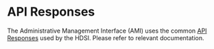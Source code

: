 # API Responses

The Administrative Management Interface (AMI) uses the common [API Responses](../../santedb-software-publishers/gs1-bms-xml/api-responses.md) used by the HDSI. Please refer to relevant documentation.
